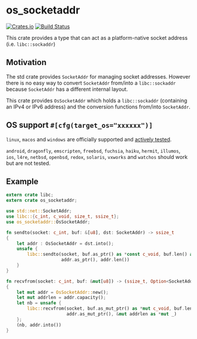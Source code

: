 # os_socketaddr

[![Crates.io][crates-badge]][crates-url]
[![Build Status][actions-badge]][actions-url]

[crates-badge]:  https://img.shields.io/crates/v/os_socketaddr.svg
[crates-url]:    https://crates.io/crates/os_socketaddr
[actions-badge]: https://github.com/a-ba/os_socketaddr/workflows/CI/badge.svg?branch=master
[actions-url]:   https://github.com/a-ba/os_socketaddr/actions?query=workflow%3ACI+branch%3Amaster


This crate provides a type that can act as a platform-native socket address
(i.e. `libc::sockaddr`)

## Motivation

The std crate provides `SocketAddr` for managing socket addresses. However there is no easy way to
convert `SocketAddr` from/into a `libc::sockaddr` because `SocketAddr` has a different internal
layout.

This crate provides `OsSocketAddr` which holds a `libc::sockaddr` (containing an IPv4 or IPv6
address) and the conversion functions from/into `SocketAddr`.

## OS support `#[cfg(target_os="xxxxxx")]`

`linux`, `macos` and `windows` are officially supported and
[actively tested](https://github.com/a-ba/os_socketaddr/actions).

`android`, `dragonfly`, `emscripten`, `freebsd`, `fuchsia`, `haiku`, `hermit`, `illumos`, `ios`,
`l4re`, `netbsd`, `openbsd`, `redox`, `solaris`, `vxworks` and `watchos` should work but are not
tested.

## Example

```rust
extern crate libc;
extern crate os_socketaddr;

use std::net::SocketAddr;
use libc::{c_int, c_void, size_t, ssize_t};
use os_socketaddr::OsSocketAddr;

fn sendto(socket: c_int, buf: &[u8], dst: SocketAddr) -> ssize_t
{
    let addr : OsSocketAddr = dst.into();
    unsafe {
        libc::sendto(socket, buf.as_ptr() as *const c_void, buf.len() as size_t, 0,
                     addr.as_ptr(), addr.len())
    }
}

fn recvfrom(socket: c_int, buf: &mut[u8]) -> (ssize_t, Option<SocketAddr>)
{
    let mut addr = OsSocketAddr::new();
    let mut addrlen = addr.capacity();
    let nb = unsafe {
        libc::recvfrom(socket, buf.as_mut_ptr() as *mut c_void, buf.len(), 0,
                       addr.as_mut_ptr(), &mut addrlen as *mut _)
    };
    (nb, addr.into())
}
```
